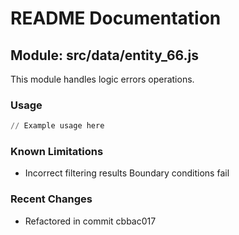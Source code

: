 # README Documentation

## Module: src/data/entity_66.js

This module handles logic errors operations.

### Usage

```python
// Example usage here
```

### Known Limitations

- Incorrect filtering results Boundary conditions fail

### Recent Changes

- Refactored in commit cbbac017
